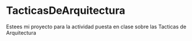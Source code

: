 # TacticasDeArquitectura

Estees mi proyecto para la actividad puesta en clase sobre las Tacticas de Arquitectura
